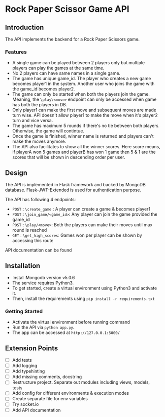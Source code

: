 # Rock Paper Scissor Game API

## Introduction

The API implements the backend for a Rock Paper Scissors game.

### Features

- A single game can be played between 2 players only but multiple players can play the games at the same time. 
- No 2 players can have same names in a single game.
- The game has unique game_id. The player who creates a new game becomes player1 in the system. 
Another user who joins the game with the game_id becomes player2. 
- The game can only be started when both the players join the game. Meaning, the `\play\<move>` endpoint can only be accessed when game has both the players in DB.
- Only player1 can make the first move and subsequent moves are made turn wise. API doesn't allow player1 to make the move when it's player2 turn and vice versa.
- The game has maximum 5 rounds if there's no tie between both players. Otherwise, the game will contintue.
- Once the game is finished, winner name is returned and players can't make the moves anymore.
- The API also facilitates to show all the winner scores. Here score means, if playerA won 5 games and playerB has won 1 game then 5 & 1 are the scores that will be shown in descending order per user.
## Design

The API is implemented in Flask framework and backed by MongoDB database.
Flask-JWT-Extended is used for authentication purpose.

The API has following 4 endpoints:

- `POST` : `\create_game` : A player can create a game & becomes player1
- `POST` : `\join_game/<game_id>`: Any player can join the game provided the game_id
- `POST` : `\play/<move>`: Both the players can make their moves until max round is reached 
- `GET`  : `\get_high_scores`: Games won per player can be shown by accessing this route

API documentation can be found <here>

## Installation

- Install Mongodb version v5.0.6
- The service requires Python3.
- To get started, create a virtual environment using Python3 and activate it.
- Then, install the requirements using `pip install -r requirements.txt`

### Getting Started

   - Activate the virtual environment before running command
   - Run the API via `python app.py`.
   - The app can be accessed at `http://127.0.0.1:5000/`

## Extension Points

- [ ] Add tests
- [ ] Add logging
- [ ] Add typehinting
- [ ] Add missing comments, docstring
- [ ] Restructure project. Separate out modules including views, models, tests
- [ ] Add config for different environments & execution modes
- [ ] Create separate file for env variables
- [ ] Try socket.io
- [ ] Add API documentation